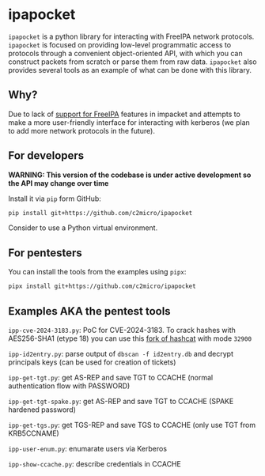# ipapocket

`ipapocket` is a python library for interacting with FreeIPA network protocols. `ipapocket` is focused on providing low-level programmatic access to protocols through a convenient object-oriented API, with which you can construct packets from scratch or parse them from raw data. `ipapocket` also provides several tools as an example of what can be done with this library.

## Why?

Due to lack of [support for FreeIPA](https://github.com/fortra/impacket/pull/1684#issuecomment-1986367074) features in impacket and attempts to make a more user-friendly interface for interacting with kerberos (we plan to add more network protocols in the future).

## For developers

**WARNING: This version of the codebase is under active development so the API may change over time**

Install it via `pip` form GitHub:

```sh
pip install git+https://github.com/c2micro/ipapocket
```

Consider to use a Python virtual environment.

## For pentesters

You can install the tools from the examples using `pipx`:

```sh
pipx install git+https://github.com/c2micro/ipapocket
```

## Examples AKA the pentest tools

`ipp-cve-2024-3183.py`: PoC for CVE-2024-3183. To crack hashes with AES256-SHA1 (etype 18) you can use this [fork of hashcat](https://github.com/c2micro/hashcat) with mode `32900`

`ipp-id2entry.py`: parse output of `dbscan -f id2entry.db` and decrypt principals keys (can be used for creation of tickets)

`ipp-get-tgt.py`: get AS-REP and save TGT to CCACHE (normal authentication flow with PASSWORD)

`ipp-get-tgt-spake.py`: get AS-REP and save TGT to CCACHE (SPAKE hardened password)

`ipp-get-tgs.py`: get TGS-REP and save TGS to CCACHE (only use TGT from KRB5CCNAME)

`ipp-user-enum.py`: enumarate users via Kerberos

`ipp-show-ccache.py`: describe credentials in CCACHE
